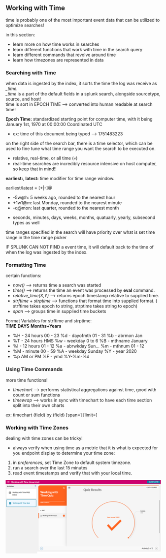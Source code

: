 ## Working with Time ##
time is probably one of the most important event data that can be utilized to optimize searches! <br>

in this section:
- learn more on how time works in searches
- learn different functions that work with time in the search query
- learn different commands that revolve around time
- learn how timezones are represented in data

### Searching with Time ###
when data is ingested by the index, it sorts the time the log was receive as _\_time._ <br>
_\_time_ is a part of the default fields in a splunk search, alongside sourcetype, source, and host! <br>
time is sort in EPOCH TIME --> converted into human readable at search time!

__Epoch Time:__ standardized starting point for computer time, with it being January 1st, 1970 at 00:00:00 Coordinated UTC <br>
- ex:        time of this document being typed -->       1751483223

on the right side of the search bar, there is a time selector, which can be used to fine tune what time range you want the search to be executed on. <br>
- relative, real-time, or all time (:skull:)
- real-time searches are incredibly resource intensive on host computer, so keep that in mind!! <br>

__earliest:__, __latest:__ time modifier for time range window. <br>

earliest/latest = [+|-]<timeInt><timeUnit>@<timeUnit>
* -5w@h: 5 weeks ago, rounded to the nearest hour
* +1w1@m: last Monday, rounded to the nearest minute
* -q@mon: last quarter, rounded to the nearest month
- seconds, minutes, days, weeks, months, quatuarly, yearly, subsecond types as well

time ranges specified in the search will have priority over what is set time range in the time range picker <br>

IF SPLUNK CAN NOT FIND a event time, it will default back to the time of when the log was ingested by the index. <br>

### Formatting Time ###
certain functions:
- _now()_ --> returns time a search was started
- _time()_ --> returns the time an event was processed by __eval__ command. 
- _relative\_time(X,Y)_ --> returns epoch timestamp relative to supplied time.
- _strftime_ + _strptime_ --> functions that format time into supplied format.     ( strftime takes epoch to string,      strptime takes string to epoch)
- _span_ --> groups time in supplied time buckets

Format Variables for strftime and strptime: <br>
        __TIME__                        __DAYS__                            __Months+Years__
* %H - 24 hours    00 - 23          %d - dayofmth       01 - 31         %b - abrmon     Jan
* %T - 24 hours    HMS              %w - weekday        0 to 6          %B - mthname    January
* %I - 12 hours    01 - 12          %a - abrwkday       Sun...          %m - mthnum     01 - 12
* %M - minute      00 - 59          %A - weekday        Sunday          %Y - year       2020
* %p              AM or PM          %F - ymd            %Y-%m-%d


### Using Time Commands ###
more time functions!<br>

* _timechart_ --> performs statistical aggregations against time, good with count or sum functions
* _timewrap_ --> works in sync with timechart to have each time section split into their own charts

ex:     timechart <stats-funct>(field) by (field) \[span=<int><timescale>\] \[limit=<int>\] <br>

### Working with Time Zones ###
dealing with time zones can be tricky! <br>
* always verify when using time as a metric that it is what is expected for you endpoint display
to determine your time zone:
1. in _preferences_, set Time Zone to default system timezone.
2. run a search over the last 15 minutes
3. read event timestamps and verify that with your local time. 

![splunk time quiz](images/image-5.png)


